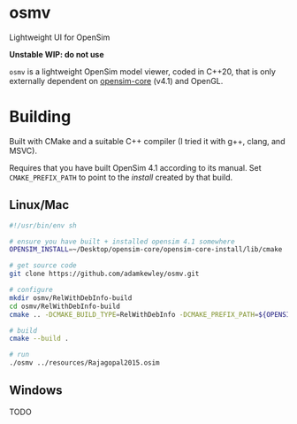 # osmv

Lightweight UI for OpenSim

**Unstable WIP: do not use**

`osmv` is a lightweight OpenSim model viewer, coded in C++20, that is
only externally dependent on
[opensim-core](https://github.com/opensim-org/opensim-core) (v4.1) and
OpenGL.


# Building

Built with CMake and a suitable C++ compiler (I tried it with g++,
clang, and MSVC).

Requires that you have built OpenSim 4.1 according to its manual. Set
`CMAKE_PREFIX_PATH` to point to the *install* created by that build.

## Linux/Mac

```bash
#!/usr/bin/env sh

# ensure you have built + installed opensim 4.1 somewhere
OPENSIM_INSTALL=~/Desktop/opensim-core/opensim-core-install/lib/cmake

# get source code
git clone https://github.com/adamkewley/osmv.git

# configure
mkdir osmv/RelWithDebInfo-build
cd osmv/RelWithDebInfo-build
cmake .. -DCMAKE_BUILD_TYPE=RelWithDebInfo -DCMAKE_PREFIX_PATH=${OPENSIM_INSTALL}

# build
cmake --build .

# run
./osmv ../resources/Rajagopal2015.osim
```

## Windows

TODO
